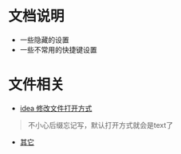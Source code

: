 # 文档说明
- 一些隐藏的设置
- 一些不常用的快捷键设置
# 文件相关
- [idea 修改文件打开方式](https://blog.csdn.net/u014515854/article/details/787127411)
> 不小心后缀忘记写，默认打开方式就会是text了 

- [其它]()
